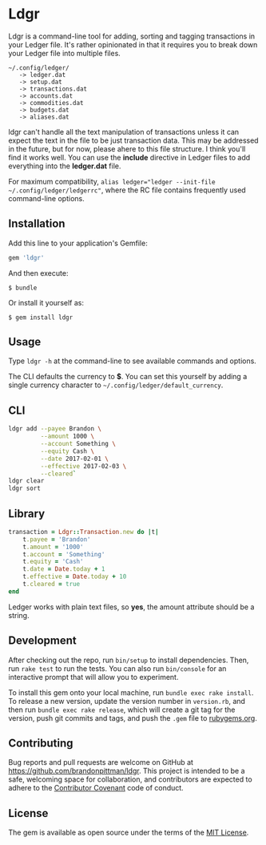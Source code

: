 # Ldgr

Ldgr is a command-line tool for adding, sorting and tagging transactions in your Ledger file. It's rather opinionated in that it requires you to break down your Ledger file into multiple files.

~~~
~/.config/ledger/
   -> ledger.dat
   -> setup.dat
   -> transactions.dat
   -> accounts.dat
   -> commodities.dat
   -> budgets.dat
   -> aliases.dat
~~~

ldgr can't handle all the text manipulation of transactions unless it can expect the text in the file to be just transaction data. This may be addressed in the future, but for now, please ahere to this file structure. I think you'll find it works well. You can use the **include** directive in Ledger files to add everything into the **ledger.dat** file.

For maximum compatibility, `alias ledger="ledger --init-file ~/.config/ledger/ledgerrc"`, where the RC file contains frequently used command-line options.

## Installation

Add this line to your application's Gemfile:

```ruby
gem 'ldgr'
```

And then execute:

    $ bundle

Or install it yourself as:

    $ gem install ldgr

## Usage

Type `ldgr -h` at the command-line to see available commands and options.

The CLI defaults the currency to **$**. You can set this yourself by adding a single currency character to `~/.config/ledger/default_currency`.

## CLI
```sh
ldgr add --payee Brandon \
         --amount 1000 \
         --account Something \
         --equity Cash \
         --date 2017-02-01 \
         --effective 2017-02-03 \
         --cleared`
ldgr clear
ldgr sort
```

## Library

~~~ruby
transaction = Ldgr::Transaction.new do |t|
    t.payee = 'Brandon'
    t.amount = '1000'
    t.account = 'Something'
    t.equity = 'Cash'
    t.date = Date.today + 1
    t.effective = Date.today + 10
    t.cleared = true
end
~~~

Ledger works with plain text files, so **yes**, the amount attribute should be a string.

## Development

After checking out the repo, run `bin/setup` to install dependencies. Then, run `rake test` to run the tests. You can also run `bin/console` for an interactive prompt that will allow you to experiment.

To install this gem onto your local machine, run `bundle exec rake install`. To release a new version, update the version number in `version.rb`, and then run `bundle exec rake release`, which will create a git tag for the version, push git commits and tags, and push the `.gem` file to [rubygems.org](https://rubygems.org).

## Contributing

Bug reports and pull requests are welcome on GitHub at https://github.com/brandonpittman/ldgr. This project is intended to be a safe, welcoming space for collaboration, and contributors are expected to adhere to the [Contributor Covenant](http://contributor-covenant.org) code of conduct.


## License

The gem is available as open source under the terms of the [MIT License](http://opensource.org/licenses/MIT).

